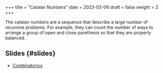+++
title = "Catalan Numbers"
date = 2023-03-06
draft = false
weight = 2
+++

The catalan numbers are a sequence that describe a large number of recursive problems. For example, they can count the
number of ways to arrange a group of open and close parethesis so that they are properly balanced.


## Slides {#slides}

-   [Combinatorics](/slides/catalan-numbers.pdf)
